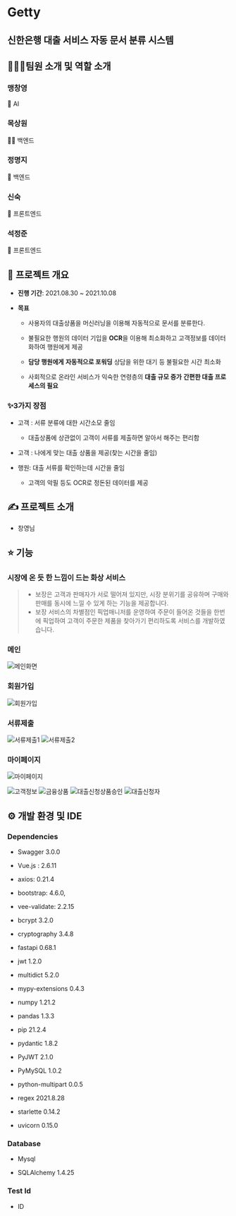 # Getty

## 신한은행 대출 서비스 자동 문서 분류 시스템

## 👨‍👩‍👦팀원 소개 및 역할 소개

### **맹창영**

🎃 AI

### **목상원**

🧙‍♂️ 백엔드

### **정명지**

🍒 백엔드

### **신숙**

🐶 프론트엔드

### **석정준**

🌰 프론트엔드

## 📆 프로젝트 개요

- **진행 기간**: 2021.08.30 ~ 2021.10.08

- **목표**

  - 사용자의 대출상품을 머신러닝을 이용해 자동적으로 문서를 분류한다.

  - 불필요한 행원의 데이터 기입을 **OCR**을 이용해 최소화하고 고객정보를 데이터화하여 행원에게 제공

  - **담당 행원에게** **자동적으로 포워딩** 상담을 위한 대기 등 불필요한 시간 최소화

  - 사회적으로 온라인 서비스가 익숙한 연령층의 **대출 규모 증가** **간편한 대출 프로세스의 필요**

### **✨3가지 장점**

- 고객 : 서류 분류에 대한 시간소모 줄임

  - 대출상품에 상관없이 고객이 서류를 제출하면  알아서 해주는 편리함

- 고객 : 나에게 맞는 대출 상품을 제공(찾는 시간을 줄임)

- 행원: 대출 서류를 확인하는데 시간을 줄임

  - 고객의 악필 등도 OCR로 정돈된 데이터를 제공

## ✍ 프로젝트 소개

- 창영님

## ⭐️ 기능

### 시장에 온 듯 한 느낌이 드는 화상 서비스

> - 보장은 고객과 판매자가 서로 떨어져 있지만, 시장 분위기를 공유하며 구매와 판매를 동시에 느낄 수 있게 하는 기능을 제공합니다.
> - 보장 서비스의 차별점인 픽업매니저를 운영하여 주문이 들어온 것들을 한번에 픽업하여 고객이 주문한 제품을 찾아가기 편리하도록 서비스를 개발하였습니다.

### 메인

![메인화면](https://user-images.githubusercontent.com/50372451/136393124-c4905896-3c26-4fd8-be20-4bb480fbbc84.png)

### 회원가입

![회원가입](https://user-images.githubusercontent.com/50372451/136393133-b16e8cfb-55df-490c-a919-2d992e2874fc.png)

### 서류제출

![서류제출1](https://user-images.githubusercontent.com/50372451/136393127-643ebb68-091d-474f-9bad-bf6c02727a47.png)
![서류제출2](https://user-images.githubusercontent.com/50372451/136393130-9e8d0e73-793a-43c6-b468-1499145ead58.png)

### 마이페이지

![마이페이지](https://user-images.githubusercontent.com/50372451/136393122-b9790b58-aacc-4237-b6fb-d9cf92c72ed6.png)

![고객정보](https://user-images.githubusercontent.com/50372451/136393112-3e4dae2d-7de2-4a51-a7df-d2edd45cafc9.png)
![금융상품](https://user-images.githubusercontent.com/50372451/136393116-e27e7eeb-8f6f-4fcf-b4a1-6067d09981a3.png)
![대출신청상품승인](https://user-images.githubusercontent.com/50372451/136393117-22458728-31b5-4c75-8690-fbc0615fff92.png)
![대출신청자](https://user-images.githubusercontent.com/50372451/136393121-d4b18cd5-5502-4f2f-bdee-d9db566978f9.png)

## ⚙ 개발 환경 및 IDE

### Dependencies

- Swagger 3.0.0

- Vue.js : 2.6.11

- axios: 0.21.4

- bootstrap: 4.6.0,

- vee-validate: 2.2.15

- bcrypt            3.2.0

- cryptography      3.4.8

- fastapi           0.68.1

- jwt               1.2.0

- multidict         5.2.0

- mypy-extensions   0.4.3

- numpy             1.21.2

- pandas            1.3.3

- pip               21.2.4

- pydantic          1.8.2

- PyJWT             2.1.0

- PyMySQL           1.0.2

- python-multipart  0.0.5

- regex             2021.8.28

- starlette         0.14.2

- uvicorn           0.15.0

### Database

- Mysql

- SQLAlchemy        1.4.25

### Test Id

- ID
